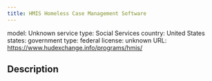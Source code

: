 ```yaml
---
title: HMIS Homeless Case Management Software
---
```


model: Unknown
service type: Social Services
country: United States
states: 
government type: federal
license: unknown
URL: https://www.hudexchange.info/programs/hmis/

## Description
